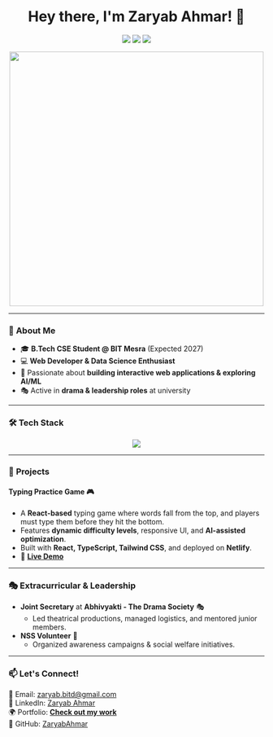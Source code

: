 <h1 align="center">Hey there, I'm Zaryab Ahmar! 👋</h1>

<p align="center">
  <a href="https://www.linkedin.com/in/zaryab-ahmar-36110b2b9"><img src="https://img.shields.io/badge/LinkedIn-blue?style=for-the-badge&logo=linkedin"></a>
  <a href="mailto:zaryab.bitd@gmail.com"><img src="https://img.shields.io/badge/Email-red?style=for-the-badge&logo=gmail"></a>
  <a href="https://github.com/ZaryabAhmar"><img src="https://img.shields.io/badge/GitHub-black?style=for-the-badge&logo=github"></a>
</p>

<p align="center">
  <img src="https://media.giphy.com/media/qgQUggAC3Pfv687qPC/giphy.gif" width="500"/>
</p>

---

### 🚀 **About Me**
- 🎓 **B.Tech CSE Student @ BIT Mesra** (Expected 2027)  
- 💻 **Web Developer & Data Science Enthusiast**  
- 🎨 Passionate about **building interactive web applications & exploring AI/ML**  
- 🎭 Active in **drama & leadership roles** at university  

---

### 🛠 **Tech Stack**
<p align="center">
  <img src="https://skillicons.dev/icons?i=html,css,js,tailwind,ts,react,python,java,git,github" />
</p>

---

### 🌟 **Projects**
#### **Typing Practice Game** 🎮  
- A **React-based** typing game where words fall from the top, and players must type them before they hit the bottom.  
- Features **dynamic difficulty levels**, responsive UI, and **AI-assisted optimization**.  
- Built with **React, TypeScript, Tailwind CSS**, and deployed on **Netlify**.  
- 🔗 **[Live Demo](https://sunny-paprenjak-87520f.netlify.app/)**  

---

### 🎭 **Extracurricular & Leadership**
- **Joint Secretary** at **Abhivyakti - The Drama Society** 🎭  
  - Led theatrical productions, managed logistics, and mentored junior members.  
- **NSS Volunteer** 🤝  
  - Organized awareness campaigns & social welfare initiatives.  

---

### 📫 **Let's Connect!**
💌 Email: [zaryab.bitd@gmail.com](mailto:zaryab.bitd@gmail.com)  
🔗 LinkedIn: [Zaryab Ahmar](https://www.linkedin.com/in/zaryab-ahmar-36110b2b9)  
🌍 Portfolio: **[Check out my work](https://zaryabportfoliohere.netlify.app/)**  
🚀 GitHub: [ZaryabAhmar](https://github.com/ZaryabAhmar)  
